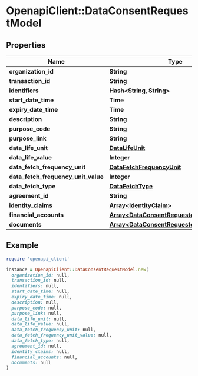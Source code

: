 # OpenapiClient::DataConsentRequestModel

## Properties

| Name | Type | Description | Notes |
| ---- | ---- | ----------- | ----- |
| **organization_id** | **String** |  | [optional] |
| **transaction_id** | **String** |  | [optional] |
| **identifiers** | **Hash&lt;String, String&gt;** |  | [optional] |
| **start_date_time** | **Time** |  | [optional] |
| **expiry_date_time** | **Time** |  | [optional] |
| **description** | **String** |  | [optional] |
| **purpose_code** | **String** |  | [optional] |
| **purpose_link** | **String** |  | [optional] |
| **data_life_unit** | [**DataLifeUnit**](DataLifeUnit.md) |  | [optional] |
| **data_life_value** | **Integer** |  | [optional] |
| **data_fetch_frequency_unit** | [**DataFetchFrequencyUnit**](DataFetchFrequencyUnit.md) |  | [optional] |
| **data_fetch_frequency_unit_value** | **Integer** |  | [optional] |
| **data_fetch_type** | [**DataFetchType**](DataFetchType.md) |  | [optional] |
| **agreement_id** | **String** |  | [optional] |
| **identity_claims** | [**Array&lt;IdentityClaim&gt;**](IdentityClaim.md) |  | [optional] |
| **financial_accounts** | [**Array&lt;DataConsentRequestedFaDto&gt;**](DataConsentRequestedFaDto.md) |  | [optional] |
| **documents** | [**Array&lt;DataConsentRequestedDocumentDto&gt;**](DataConsentRequestedDocumentDto.md) |  | [optional] |

## Example

```ruby
require 'openapi_client'

instance = OpenapiClient::DataConsentRequestModel.new(
  organization_id: null,
  transaction_id: null,
  identifiers: null,
  start_date_time: null,
  expiry_date_time: null,
  description: null,
  purpose_code: null,
  purpose_link: null,
  data_life_unit: null,
  data_life_value: null,
  data_fetch_frequency_unit: null,
  data_fetch_frequency_unit_value: null,
  data_fetch_type: null,
  agreement_id: null,
  identity_claims: null,
  financial_accounts: null,
  documents: null
)
```

